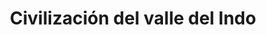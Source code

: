 ﻿---
title: "Civilización del valle del Indo"
permalink: periodes_126.html
layout: periode
dataInici: -2500
dataFi: -1500
sidebar: periodes
pares:
  - 143:
    title: "Civilizaciones Indias"
    dataInici: "(-2500)"
    dataFi: "(550)"

fills:
jocsPrincipals:
jocsEscenaris:
jocsEpoca:
jocsEpocaEscenaris:
---
